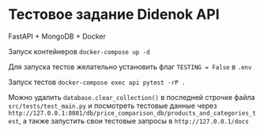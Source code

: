 # Тестовое задание Didenok API

FastAPI + MongoDB + Docker

Запуск контейнеров ```docker-compose up -d```

Для запуска тестов желательно установить флаг ```TESTING = False``` в ```.env```

Запуск тестов ```docker-compose exec api pytest -rP . ```

Можно удалить  ```database.clear_collection()```  в последней строчке файла ```src/tests/test_main.py``` и посмотреть тестовые данные через  ```http://127.0.0.1:8081/db/price_comparison_db/products_and_categories_test```,  а также запустить свои тестовые запросы в ```http://127.0.0.1/docs```